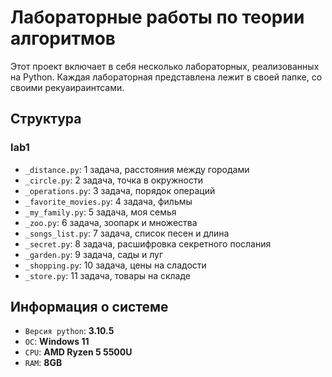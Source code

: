 # Лабораторные работы по теории алгоритмов

Этот проект включает в себя несколько лабораторных, реализованных на Python.
Каждая лабораторная представлена лежит в своей папке, со своими рекуаираинтсами.

## Структура

### lab1
- `_distance.py`: 1 задача, расстояния между городами
- `_circle.py`: 2 задача, точка в окружности
- `_operations.py`: 3 задача, порядок операций
- `_favorite_movies.py`: 4 задача, фильмы
- `_my_family.py`: 5 задача, моя семья
- `_zoo.py`: 6 задача, зоопарк и множества
- `_songs_list.py`: 7 задача, список песен и длина
- `_secret.py`: 8 задача, расшифровка секретного послания
- `_garden.py`: 9 задача, сады и луг
- `_shopping.py`: 10 задача, цены на сладости
- `_store.py`: 11 задача, товары на складе


## Информация о системе
- `Версия python`: **3.10.5**
- `ОС`: **Windows 11**
- `CPU`: **AMD Ryzen 5 5500U**
- `RAM`: **8GB**
